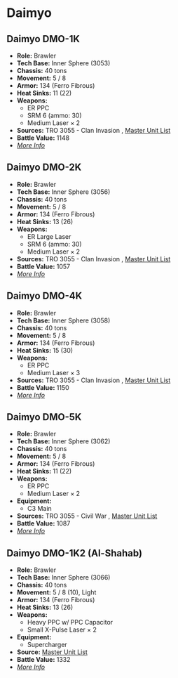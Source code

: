 # Daimyo 

## Daimyo DMO-1K 

- **Role:** Brawler 
- **Tech Base:** Inner Sphere (3053) 
- **Chassis:** 40 tons 
- **Movement:** 5 / 8 
- **Armor:** 134 (Ferro Fibrous) 
- **Heat Sinks:** 11 (22) 
- **Weapons:** 
  - ER PPC 
  - SRM 6 (ammo: 30) 
  - Medium Laser × 2 
- **Sources:** TRO 3055 - Clan Invasion , [Master Unit List](http://masterunitlist.info/Unit/Details/802/daimyo-dmo-1k) 
- **Battle Value:** 1148 
- [*More Info*](daimyo/daimyo_dmo-1k.md) 

## Daimyo DMO-2K 

- **Role:** Brawler 
- **Tech Base:** Inner Sphere (3056) 
- **Chassis:** 40 tons 
- **Movement:** 5 / 8 
- **Armor:** 134 (Ferro Fibrous) 
- **Heat Sinks:** 13 (26) 
- **Weapons:** 
  - ER Large Laser 
  - SRM 6 (ammo: 30) 
  - Medium Laser × 2 
- **Sources:** TRO 3055 - Clan Invasion , [Master Unit List](http://masterunitlist.info/Unit/Details/804/daimyo-dmo-2k) 
- **Battle Value:** 1057 
- [*More Info*](daimyo/daimyo_dmo-2k.md) 

## Daimyo DMO-4K 

- **Role:** Brawler 
- **Tech Base:** Inner Sphere (3058) 
- **Chassis:** 40 tons 
- **Movement:** 5 / 8 
- **Armor:** 134 (Ferro Fibrous) 
- **Heat Sinks:** 15 (30) 
- **Weapons:** 
  - ER PPC 
  - Medium Laser × 3 
- **Sources:** TRO 3055 - Clan Invasion , [Master Unit List](http://masterunitlist.info/Unit/Details/805/daimyo-dmo-4k) 
- **Battle Value:** 1150 
- [*More Info*](daimyo/daimyo_dmo-4k.md) 

## Daimyo DMO-5K 

- **Role:** Brawler 
- **Tech Base:** Inner Sphere (3062) 
- **Chassis:** 40 tons 
- **Movement:** 5 / 8 
- **Armor:** 134 (Ferro Fibrous) 
- **Heat Sinks:** 11 (22) 
- **Weapons:** 
  - ER PPC 
  - Medium Laser × 2 
- **Equipment:** 
  - C3 Main 
- **Sources:** TRO 3055 - Civil War , [Master Unit List](http://masterunitlist.info/Unit/Details/806/daimyo-dmo-5k) 
- **Battle Value:** 1087 
- [*More Info*](daimyo/daimyo_dmo-5k.md) 

## Daimyo DMO-1K2 (Al-Shahab) 

- **Role:** Brawler 
- **Tech Base:** Inner Sphere (3066) 
- **Chassis:** 40 tons 
- **Movement:** 5 / 8 (10), Light 
- **Armor:** 134 (Ferro Fibrous) 
- **Heat Sinks:** 13 (26) 
- **Weapons:** 
  - Heavy PPC w/ PPC Capacitor 
  - Small X-Pulse Laser × 2 
- **Equipment:** 
  - Supercharger 
- **Source:** [Master Unit List](http://masterunitlist.info/Unit/Details/803/daimyo-dmo-1k2-al-shahab) 
- **Battle Value:** 1332 
- [*More Info*](daimyo/daimyo_dmo-1k2_al-shahab.md) 


